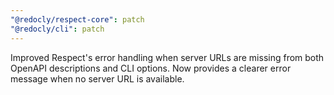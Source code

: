 ```yaml
---
"@redocly/respect-core": patch
"@redocly/cli": patch
---
```


Improved Respect's error handling when server URLs are missing from both OpenAPI descriptions and CLI options. Now provides a clearer error message when no server URL is available.
